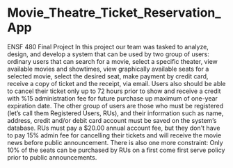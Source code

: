 # Movie_Theatre_Ticket_Reservation_App
ENSF 480 Final Project 
In this project our team was tasked to analyze, design, and develop a system that can be used by two
group of users: ordinary users that can search for a movie, select a specific theater, view
available movies and showtimes, view graphically available seats for a selected movie, select the
desired seat, make payment by credit card, receive a copy of ticket and the receipt, via email.
Users also should be able to cancel their ticket only up to 72 hours prior to show and receive a
credit with %15 administration fee for future purchase up maximum of one-year expiration date.
The other group of users are those who must be registered (let’s call them Registered Users,
RUs), and their information such as name, address, credit and/or debit card account must be
saved on the system’s database. RUs must pay a $20.00 annual account fee, but they don't have
to pay 15% admin fee for cancelling their tickets and will receive the movie news before public
announcement. There is also one more constraint: Only 10% of the seats can be purchased by
RUs on a first come first serve policy prior to public announcements.
